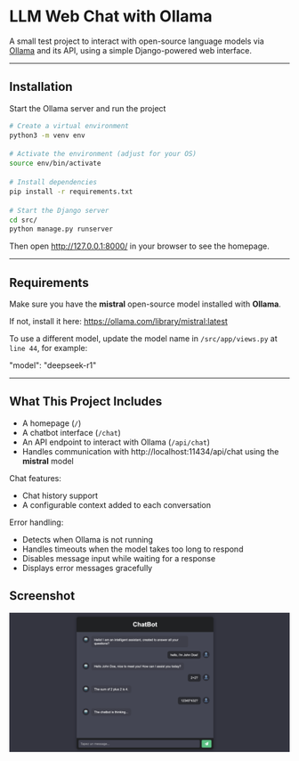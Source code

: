 # LLM Web Chat with Ollama

A small test project to interact with open-source language models via [Ollama](https://ollama.com) and its API, using a simple Django-powered web interface.

---

## Installation

Start the Ollama server and run the project

```sh
# Create a virtual environment
python3 -m venv env

# Activate the environment (adjust for your OS)
source env/bin/activate

# Install dependencies
pip install -r requirements.txt

# Start the Django server
cd src/
python manage.py runserver
```

Then open http://127.0.0.1:8000/ in your browser to see the homepage.

---

## Requirements

Make sure you have the **mistral** open-source model installed with **Ollama**.

If not, install it here: https://ollama.com/library/mistral:latest

To use a different model, update the model name in `/src/app/views.py` at `line 44`, for example:

"model": "deepseek-r1"

---

## What This Project Includes

- A homepage (`/`)
- A chatbot interface (`/chat`)
- An API endpoint to interact with Ollama (`/api/chat`)
- Handles communication with http://localhost:11434/api/chat using the **mistral** model

Chat features:
- Chat history support
- A configurable context added to each conversation

Error handling:
- Detects when Ollama is not running
- Handles timeouts when the model takes too long to respond
- Disables message input while waiting for a response
- Displays error messages gracefully


## Screenshot

![](./images/screenshot.png)